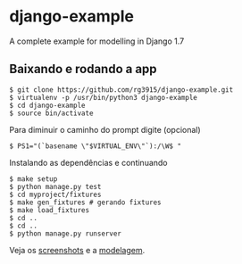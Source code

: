 # django-example

A complete example for modelling in Django 1.7

## Baixando e rodando a app

	$ git clone https://github.com/rg3915/django-example.git
	$ virtualenv -p /usr/bin/python3 django-example
	$ cd django-example
	$ source bin/activate

Para diminuir o caminho do prompt digite (opcional)
	
	$ PS1="(`basename \"$VIRTUAL_ENV\"`):/\W$ "

Instalando as dependências e continuando

	$ make setup
	$ python manage.py test
	$ cd myproject/fixtures
	$ make gen_fixtures # gerando fixtures
	$ make load_fixtures
	$ cd ..
	$ cd ..
	$ python manage.py runserver

Veja os [screenshots][0] e a [modelagem][1].

[0]: https://github.com/rg3915/django-example/tree/master/screenshot
[1]: https://github.com/rg3915/django-example/tree/master/modelagem